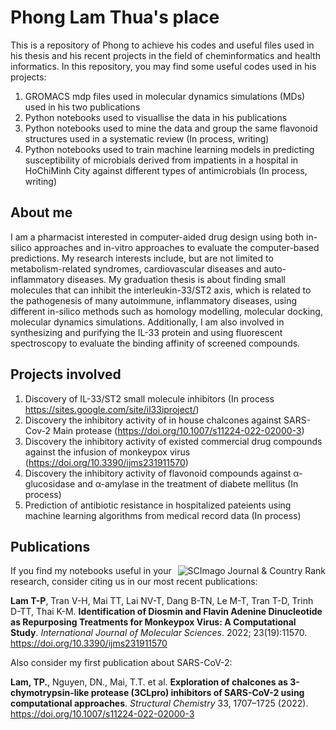 # Phong Lam Thua's place
This is a repository of Phong to achieve his codes and useful files used in his thesis and his recent projects in the field of cheminformatics and health informatics. 
In this repository, you may find some useful codes used in his projects:
1. GROMACS mdp files used in molecular dynamics simulations (MDs) used in his two publications
2. Python notebooks used to visuallise the data in his publications
3. Python notebooks used to mine the data and group the same flavonoid structures used in a systematic review (In process, writing)
4. Python notebooks used to train machine learning models in predicting susceptibility of microbials derived from impatients in a hospital in HoChiMinh City against different types of antimicrobials (In process, writing)

## About me
I am a pharmacist interested in computer-aided drug design using both in-silico approaches and in-vitro approaches to evaluate the computer-based predictions. My research interests include, but are not limited to metabolism-related syndromes, cardiovascular diseases and auto-inflammatory diseases. My graduation thesis is about finding small molecules that can inhibit the interleukin-33/ST2 axis, which is related to the pathogenesis of many autoimmune, inflammatory diseases, using different in-silico methods such as homology modelling, molecular docking, molecular dynamics simulations. Additionally, I am also involved in synthesizing and purifying the IL-33 protein and using fluorescent spectroscopy to evaluate the binding affinity of screened compounds. 

## Projects involved
1. Discovery of IL-33/ST2 small molecule inhibitors (In process https://sites.google.com/site/il33iproject/)
2. Discovery the inhibitory activity of in house chalcones against SARS-Cov-2 Main protease (https://doi.org/10.1007/s11224-022-02000-3)
3. Discovery the inhibitory activity of existed commercial drug compounds against the infusion of monkeypox virus (https://doi.org/10.3390/ijms231911570)
4. Discovery the inhibitory activity of flavonoid compounds against α-glucosidase and α-amylase in the treatment of diabete mellitus (In process)
5. Prediction of antibiotic resistance in hospitalized pateients using machine learning algorithms from medical record data (In process)

## Publications
<a href="" title="SCImago Journal &amp; Country Rank"><img border="0" align="right" src="https://www.scimagojr.com/journal_img.php?id=25879" alt="SCImago Journal &amp; Country Rank"  /></a>
If you find my notebooks useful in your research, consider citing us in our most recent publications:

**Lam T-P**, Tran V-H, Mai TT, Lai NV-T, Dang B-TN, Le M-T, Tran T-D, Trinh D-TT, Thai K-M. **Identification of Diosmin and Flavin Adenine Dinucleotide as Repurposing Treatments for Monkeypox Virus: A Computational Study**. _International Journal of Molecular Sciences_. 2022; 23(19):11570. https://doi.org/10.3390/ijms231911570

Also consider my first publication about SARS-CoV-2:

**Lam, TP.**, Nguyen, DN., Mai, T.T. et al. **Exploration of chalcones as 3-chymotrypsin-like protease (3CLpro) inhibitors of SARS-CoV-2 using computational approaches**. _Structural Chemistry_ 33, 1707–1725 (2022). https://doi.org/10.1007/s11224-022-02000-3
